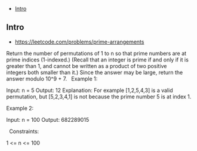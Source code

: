 - [Intro](#intro)

## Intro

- https://leetcode.com/problems/prime-arrangements

Return the number of permutations of 1 to n so that prime numbers are at prime indices (1-indexed.)
(Recall that an integer is prime if and only if it is greater than 1, and cannot be written as a product of two positive integers both smaller than it.)
Since the answer may be large, return the answer modulo 10^9 + 7.
 
Example 1:

Input: n = 5
Output: 12
Explanation: For example [1,2,5,4,3] is a valid permutation, but [5,2,3,4,1] is not because the prime number 5 is at index 1.

Example 2:

Input: n = 100
Output: 682289015

 
Constraints:

1 <= n <= 100

